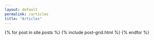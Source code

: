 ```yaml
---
layout: default
permalink: /articles
title: "Articles"
---
```


<div class="tiles">
{% for post in site.posts %}
	{% include post-grid.html %}
{% endfor %}
</div><!-- /.tiles -->